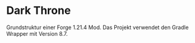 # Dark Throne

Grundstruktur einer Forge 1.21.4 Mod. Das Projekt verwendet den Gradle Wrapper mit Version 8.7.
